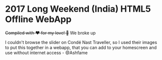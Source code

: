 2017 Long Weekend (India) HTML5 Offline WebApp
==================

~~Compiled with ❤ for my love! 💋~~ We broke up

I couldn't browse the slider on Condé Nast Traveller, so I used their images to put this together in a webapp, that you can add to your homescreen and use without internet access - @Ashfame
